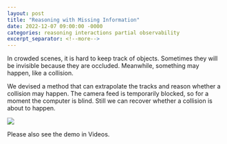 ```yaml
---
layout: post
title: "Reasoning with Missing Information"
date: 2022-12-07 09:00:00 -0000
categories: reasoning interactions partial observability
excerpt_separator: <!--more-->
---
```


In crowded scenes, it is hard to keep track of objects.
Sometimes they will be invisible because they are occluded.
Meanwhile, something may happen, like a collision.

We devised a method that can extrapolate the tracks and reason whether a collision may happen.
The camera feed is temporarily blocked, so for a moment the computer is blind.
Still we can recover whether a collision is about to happen.

<img src="https://gertjanburghouts.github.io/pictures/reasoning-missing.jpg">

Please also see the demo in Videos. 
